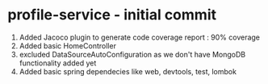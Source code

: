 # profile-service  - initial commit
1. Added Jacoco plugin to generate code coverage report  : 90% coverage
2. Added basic HomeController
3. excluded DataSourceAutoConfiguration as we don't have MongoDB functionality added yet
4. Added basic spring dependecies like web, devtools, test, lombok
